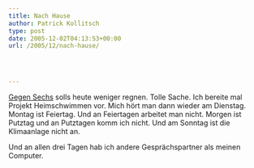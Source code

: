 ```yaml
---
title: Nach Hause
author: Patrick Kollitsch
type: post
date: 2005-12-02T04:13:53+00:00
url: /2005/12/nach-hause/




---
```

[Gegen Sechs][1] solls heute weniger regnen. Tolle Sache. Ich bereite mal Projekt Heimschwimmen vor. Mich h&ouml;rt man dann wieder am Dienstag. Montag ist Feiertag. Und an Feiertagen arbeitet man nicht. Morgen ist Putztag und an Putztagen komm ich nicht. Und am Sonntag ist die Klimaanlage nicht an. 

Und an allen drei Tagen hab ich andere Gespr&auml;chspartner als meinen Computer.

 [1]: http://wwwa.accuweather.com/world-forecast-hourly.asp?partner=forecastfox&myadc=0&traveler=0&zipcode=SEA;TH;-;KO%20SAMUI;&metric=1